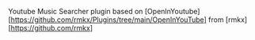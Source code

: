 Youtube Music Searcher plugin based on [OpenInYoutube][https://github.com/rmkx/Plugins/tree/main/OpenInYouTube] from [rmkx][https://github.com/rmkx]
